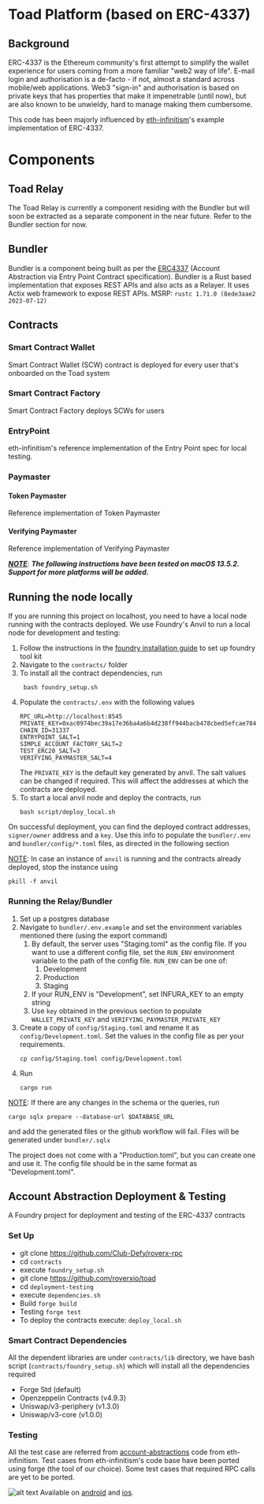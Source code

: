 # Toad Platform (based on ERC-4337)

## Background
ERC-4337 is the Ethereum community's first attempt to simplify the wallet experience for users coming from a more familiar "web2 way of life". E-mail login and authorisation is a de-facto - if not, almost a standard across mobile/web applications.  Web3 "sign-in" and authorisation is based on private keys that has properties that make it impenetrable (until now), but are also known to be unwieldy, hard to manage making them cumbersome.

This code has been majorly influenced by [eth-infinitism](https://github.com/eth-infinitism)'s example implementation of ERC-4337.

# Components
## Toad Relay
The Toad Relay is currently a component residing with the Bundler but will soon be extracted as a separate component in the near future.
Refer to the Bundler section for now.
## Bundler
Bundler is a component being built as per the [ERC4337](https://eips.ethereum.org/EIPS/eip-4337#rpc-methods-eth-namespace) (Account Abstraction via Entry Point Contract specification). Bundler is a Rust based implementation that exposes REST APIs and also acts as a Relayer.
It uses Actix web framework to expose REST APIs.
MSRP: `rustc 1.71.0 (8ede3aae2 2023-07-12)`
## Contracts
### Smart Contract Wallet
Smart Contract Wallet (SCW) contract is deployed for every user that's onboarded on the Toad system
### Smart Contract Factory
Smart Contract Factory deploys SCWs for users
### EntryPoint
eth-infinitism's reference implementation of the Entry Point spec for local testing.
### Paymaster
#### Token Paymaster
Reference implementation of Token Paymaster
#### Verifying Paymaster
Reference implementation of Verifying Paymaster


<ins>**_NOTE_**</ins>: _**The following instructions have been tested on macOS 13.5.2. Support for more platforms will be added.**_
## Running the node locally
If you are running this project on localhost, you need to have a local node running with the contracts deployed. We use Foundry's Anvil to run a local node for development and testing:
1. Follow the instructions in the [foundry installation guide](https://book.getfoundry.sh/getting-started/installation) to set up foundry tool kit
2. Navigate to the `contracts/` folder
3. To install all the contract dependencies, run
   ```
    bash foundry_setup.sh
   ```
4. Populate the `contracts/.env` with the following values
    ```
    RPC_URL=http://localhost:8545
   PRIVATE_KEY=0xac0974bec39a17e36ba4a6b4d238ff944bacb478cbed5efcae784d7bf4f2ff80
   CHAIN_ID=31337
   ENTRYPOINT_SALT=1
   SIMPLE_ACCOUNT_FACTORY_SALT=2
   TEST_ERC20_SALT=3
   VERIFYING_PAYMASTER_SALT=4
    ```
   The `PRIVATE_KEY` is the default key generated by anvil.
   The salt values can be changed if required. This will affect the addresses at which the contracts are deployed.
5. To start a local anvil node and deploy the contracts, run
    ```
    bash script/deploy_local.sh
   ```

On successful deployment, you can find the deployed contract addresses, `signer/owner` address and a `key`. Use this info to populate the `bundler/.env` and `bundler/config/*.toml` files, as directed in the following section

<ins>NOTE</ins>: In case an instance of `anvil` is running and the contracts already deployed, stop the instance using
```
pkill -f anvil
```


### Running the Relay/Bundler
1. Set up a postgres database
2. Navigate to `bundler/.env.example` and set the environment variables mentioned there (using the export command)
   1. By default, the server uses "Staging.toml" as the config file. If you want to use a different config file, set the `RUN_ENV` environment variable to the path of the config file. `RUN_ENV` can be one of:
      1. Development
      2. Production
      3. Staging
   2. If your RUN_ENV is "Development", set INFURA_KEY to an empty string
   3. Use `key` obtained in the previous section to populate `WALLET_PRIVATE_KEY` and `VERIFYING_PAYMASTER_PRIVATE_KEY`
3. Create a copy of `config/Staging.toml` and rename it as `config/Development.toml`. Set the values in the config file as per your requirements.
   ```
   cp config/Staging.toml config/Development.toml
   ```
4. Run
    ```
   cargo run
   ```

<ins>NOTE</ins>: If there are any changes in the schema or the queries, run
   ```
   cargo sqlx prepare --database-url $DATABASE_URL
   ```
and add the generated files or the github workflow will fail. Files will be generated under `bundler/.sqlx`

The project does not come with a "Production.toml", but you can create one and use it. The config file should be in the same format as "Development.toml".

## Account Abstraction Deployment & Testing

A Foundry project for deployment and testing of the ERC-4337 contracts

### Set Up
- git clone https://github.com/Club-Defy/roverx-rpc
- cd `contracts`
- execute `foundry_setup.sh`
- git clone https://github.com/roverxio/toad
- cd `deployment-testing`
- execute `dependencies.sh`
- Build `forge build`
- Testing `forge test`
- To deploy the contracts execute: `deploy_local.sh`

### Smart Contract Dependencies
All the dependent libraries are under `contracts/lib` directory, we have bash script (`contracts/foundry_setup.sh`) which will install all the dependencies required
- Forge Std (default)
- Openzeppelin Contracts (v4.9.3)
- Uniswap/v3-periphery (v1.3.0)
- Uniswap/v3-core (v1.0.0)

### Testing
All the test case are referred from [account-abstractions](https://github.com/eth-infinitism/account-abstraction) code from eth-infinitism. Test cases from eth-infinitism's code base have been ported using forge (the tool of our choice). Some test cases that required RPC calls are yet to be ported. 

![alt text](https://baseavaar2.s3.amazonaws.com/base_app_home.png)
Available on [android](https://play.google.com/store/apps/details?id=cash.toad.toad_cash_mobile&hl=en&gl=US) and [ios](https://testflight.apple.com/join/e7b3v2Ap).